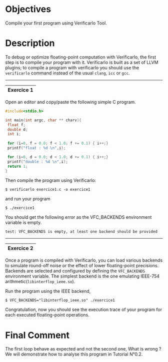 # Objectives
Compile your first program using Verificarlo Tool. 

# Description
To debug or optimize floating-point computation with Verificarlo, the first step is to compile your program with it. Verificarlo is built as a set of LLVM plugins; to compile a program with verificarlo you should use the `verificarlo` command instead of the usual `clang`, `icc` or `gcc`.

***

| Exercice 1 |
|:------------|

Open an editor and copy/paste the following simple C program.
```C
#include<stdio.h>

int main(int argc, char ** charv){
 float f;
 double d;
 int i;
 
 for (i=0, f = 0.0; f < 1.0; f += 0.1) { i++;}
 printf("float : %d \n",i);

 for (i=0, d = 0.0; d < 1.0; d += 0.1) { i++;}
 printf("double : %d \n",i);
 return 1;
}
```

Then compile the program using Verificarlo:

```
$ verificarlo exercice1.c -o exercice1
```

and run your program

```
$ ./exercice1
```

You should get the following error as the VFC_BACKENDS environment variable is empty. 
```
test: VFC_BACKENDS is empty, at least one backend should be provided
```
***

| Exercice 2 |
|:------------|

Once a program is compiled with Verificarlo, you can load various backends to simulate round-off noise or the effect of lower floating-point precisions. Backends are selected and configured by defining the `VFC_BACKENDS` environment variable.
The simplest backend is the one emulating IEEE-754 arithmetic(`libinterflop_ieee.so`). 

Run the program using the IEEE backend,
```
$ VFC_BACKENDS="libinterflop_ieee.so" ./exercice1
```
Congratulation, now you should see the execution trace of your program for each executed floating-point operations.

# Final Comment
The first loop behave as expected and not the second one, What is wrong ? 
We will demonstrate how to analyse this program in Tutorial N°0.2.
